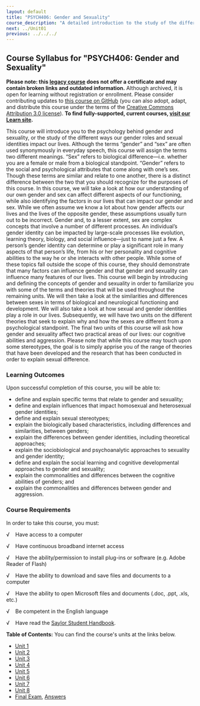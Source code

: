```yaml
---
layout: default
title: "PSYCH406: Gender and Sexuality"
course_description: "A detailed introduction to the study of the different ways our gender roles and sexual identities impact our lives."
next: ../Unit01
previous: ../../../
---
```

Course Syllabus for "PSYCH406: Gender and Sexuality"
----------------------------------------------------

**Please note: this [legacy course](https://sayloracademy.zendesk.com/hc/en-us/articles/206089967) does not offer a certificate and may contain 
broken links and outdated information.** Although archived, it is open 
for learning without registration or enrollment. Please consider contributing 
updates to [this course on GitHub](https://github.com/saylordotorg/course_psych406) 
(you can also adopt, adapt, and distribute this course under the terms of 
the [Creative Commons Attribution 3.0 license](http://creativecommons.org/licenses/by/3.0/)). **To find fully-supported, current courses, [visit our 
Learn site](https://learn.saylor.org).**

This course will introduce you to the psychology behind gender and
sexuality, or the study of the different ways our gender roles and
sexual identities impact our lives. Although the terms “gender” and
“sex” are often used synonymously in everyday speech, this course will
assign the terms two different meanings. “Sex” refers to biological
difference—i.e. whether you are a female or male from a biological
standpoint. “Gender” refers to the social and psychological attributes
that come along with one’s sex. Though these terms are similar and
relate to one another, there is a distinct difference between the two
that you should recognize for the purposes of this course. In this
course, we will take a look at how our understanding of our own gender
and sex can affect different aspects of our functioning, while also
identifying the factors in our lives that can impact our gender and sex.
While we often assume we know a lot about how gender affects our lives
and the lives of the opposite gender, these assumptions usually turn out
to be incorrect. Gender and, to a lesser extent, sex are complex
concepts that involve a number of different processes. An individual’s
gender identity can be impacted by large-scale processes like evolution,
learning theory, biology, and social influence—just to name just a few.
A person’s gender identity can determine or play a significant role in
many aspects of that person’s life, from his or her personality and
cognitive abilities to the way he or she interacts with other people.
While some of these topics fall outside the scope of this course, they
should demonstrate that many factors can influence gender and that
gender and sexuality can influence many features of our lives. This
course will begin by introducing and defining the concepts of gender and
sexuality in order to familiarize you with some of the terms and
theories that will be used throughout the remaining units. We will then
take a look at the similarities and differences between sexes in terms
of biological and neurological functioning and development. We will also
take a look at how sexual and gender identities play a role in our
lives. Subsequently, we will have two units on the different theories
that seek to explain why and how the sexes are different from a
psychological standpoint. The final two units of this course will ask
how gender and sexuality affect two practical areas of our lives: our
cognitive abilities and aggression. Please note that while this course
may touch upon some stereotypes, the goal is to simply apprise you of
the range of theories that have been developed and the research that has
been conducted in order to explain sexual difference.

### Learning Outcomes

Upon successful completion of this course, you will be able to:  

-   define and explain specific terms that relate to gender and
    sexuality;
-   define and explain influences that impact homosexual and
    heterosexual gender identities;
-   define and explain sexual stereotypes;
-   explain the biologically based characteristics, including
    differences and similarities, between genders;
-   explain the differences between gender identities, including
    theoretical approaches;
-   explain the sociobiological and psychoanalytic approaches to
    sexuality and gender identity;
-   define and explain the social learning and cognitive developmental
    approaches to gender and sexuality;
-   explain the commonalities and differences between the cognitive
    abilities of genders; and
-   explain the commonalities and differences between gender and
    aggression.

### Course Requirements

In order to take this course, you must:  
  
 √    Have access to a computer  
  
 √    Have continuous broadband internet access  
  
 √    Have the ability/permission to install plug-ins or software (e.g.
Adobe Reader of Flash)  
  
 √    Have the ability to download and save files and documents to a
computer  
  
 √    Have the ability to open Microsoft files and documents (.doc,
.ppt, .xls, etc.)  
  
 √    Be competent in the English language  
  
 √    Have read the [Saylor Student
Handbook](https://resources.saylor.org/archived/wp-content/uploads/2012/05/Saylor-StudentHandbook.pdf).  
  
**Table of Contents:** You can find the course's units at the links below.

- [Unit 1](https://legacy.saylor.org/psych406/Unit01/)
- [Unit 2](https://legacy.saylor.org/psych406/Unit02/)
- [Unit 3](https://legacy.saylor.org/psych406/Unit03/)
- [Unit 4](https://legacy.saylor.org/psych406/Unit04/)
- [Unit 5](https://legacy.saylor.org/psych406/Unit05/)
- [Unit 6](https://legacy.saylor.org/psych406/Unit06/)
- [Unit 7](https://legacy.saylor.org/psych406/Unit07/)
- [Unit 8](https://legacy.saylor.org/psych406/Unit08/)
- [Final Exam](http://saylordotorg.github.io/LegacyExams/PSYCH/PSYCH406/PSYCH406-FinalExam.html), [Answers](http://saylordotorg.github.io/LegacyExams/PSYCH/PSYCH406/PSYCH406-FinalExam-Answers.html)
